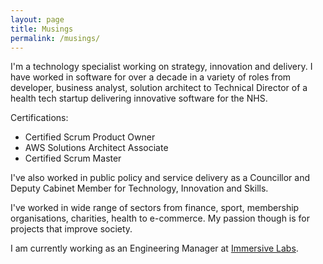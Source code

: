 ```yaml
---
layout: page
title: Musings
permalink: /musings/
---
```


I'm a technology specialist working on strategy, innovation and delivery. I have worked in software for over a decade in a variety of roles from developer, business analyst, solution architect to Technical Director of a health tech startup delivering innovative software for the NHS.

Certifications:
- Certified Scrum Product Owner
- AWS Solutions Architect Associate
- Certified Scrum Master

I've also worked in public policy and service delivery as a Councillor and Deputy Cabinet Member for Technology, Innovation and Skills.

I've worked in wide range of sectors from finance, sport, membership organisations, charities, health to e-commerce. My passion though is for projects that improve society.

I am currently working as an Engineering Manager at [Immersive Labs](https://www.immersivelabs.com).

